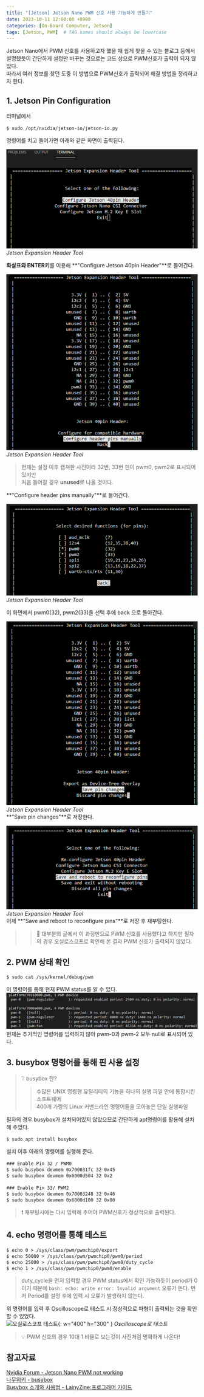 ```yaml
---
title: "[Jetson] Jetson Nano PWM 신호 사용 가능하게 만들기"
date: 2023-10-11 12:00:00 +0900
categories: [On-Board Computer, Jetson]
tags: [Jetson, PWM]  # TAG names should always be lowercase
---
```

Jetson Nano에서 PWM 신호를 사용하고자 했을 때 쉽게 찾을 수 있는 블로그 등에서 설명했듯이
간단하게 설정만 바꾸는 것으로는 코드 상으로 PWM신호가 출력이 되지 않았다.  
따라서 여러 정보를 찾던 도중 이 방법으로 PWM신호가 출력되어 해결 방법을 정리하고자 한다.

## 1. Jetson Pin Configuration
터미널에서  
```terminal
$ sudo /opt/nvidia/jetson-io/jetson-io.py  
```  
명령어를 치고 들어가면 아래와 같은 화면이 출력된다.

![Jetson 핀 설정](/assets/img/post_img/Jetson_Expansion_Header_Tool_1.png)
_Jetson Expansion Header Tool_

**화살표와 ENTER키**를 이용해 **"Configure Jetson 40pin Header"**로 들어간다.

![Jetson 핀 설정](/assets/img/post_img/Jetson_Expansion_Header_Tool_2.png)
_Jetson Expansion Header Tool_  
> 현재는 설정 이후 캡쳐한 사진이라 32번, 33번 핀이 pwm0, pwm2로 표시되어 있지만  
> 처음 들어갈 경우 **unused**로 나올 것이다.

**"Configure header pins manually"**로 들어간다.

![Jetson 핀 설정](/assets/img/post_img/Jetson_Expansion_Header_Tool_3.png)
_Jetson Expansion Header Tool_  

이 화면에서 pwm0(32), pwm2(33)을 선택 후에 back 으로 돌아간다. 

![Jetson 핀 설정](/assets/img/post_img/Jetson_Expansion_Header_Tool_4.png)
_Jetson Expansion Header Tool_   
**"Save pin changes"**로 저장한다.

![Jetson 핀 설정](/assets/img/post_img/Jetson_Expansion_Header_Tool_5.png)
_Jetson Expansion Header Tool_  
이제 **"Save and reboot to reconfigure pins"**로 저장 후 재부팅한다.

>>🤔 대부분의 글에서 이 과정만으로 PWM 신호를 사용했다고 하지만 필자의 경우 오실로스코프로 확인해 본 결과
PWM 신호가 출력되지 않았다.

## 2. PWM 상태 확인
```terminal
$ sudo cat /sys/kernel/debug/pwm
``` 
이 명령어를 통해 현재 PWM status를 알 수 있다.  
![PWM 상태 확인](/assets/img/post_img/Jetson_pwm_status_1.png)  
현재는 추가적인 명령어를 입력하지 않아 pwm-0과 pwm-2 모두 null로 표시되어 있다.

## 3. busybox 명령어를 통해 핀 사용 설정
> ❔ busybox 란?
>> 수많은 UNIX 명령행 유틸리티의 기능을 하나의 실행 파일 안에 통합시킨 소프트웨어  
>> 400개 가량의 Linux 커맨드라인 명령어들을 모아놓은 단일 실행파일

필자의 경우 busybox가 설치되어있지 않았으므로 간단하게 apt명령어를 활용해 설치해 주었다.
```terminal
$ sudo apt install busybox
```
설치 이후 아래의 명령어를 실행해 준다.
```terminal
### Enable Pin 32 / PWM0
$ sudo busybox devmem 0x700031fc 32 0x45
$ sudo busybox devmem 0x6000d504 32 0x2

### Enable Pin 33/ PWM2
$ sudo busybox devmem 0x70003248 32 0x46
$ sudo busybox devmem 0x6000d100 32 0x00
```

> ❗ 재부팅시에는 다시 입력해 주어야 PWM신호가 정상적으로 출력된다.

## 4. echo 명령어를 통해 테스트
```terminal
$ echo 0 > /sys/class/pwm/pwmchip0/export
$ echo 50000 > /sys/class/pwm/pwmchip0/pwm0/period
$ echo 25000 > /sys/class/pwm/pwmchip0/pwm0/duty_cycle
$ echo 1 > /sys/class/pwm/pwmchip0/pwm0/enable
```
> duty_cycle을 먼저 입력할 경우 PWM status에서 확인 가능하듯이 period가 0이기 때문에
```bash: echo: write error: Invalid argument``` 오류가 뜬다.
먼저 Period를 설정 후에 입력 시 오류가 발생하지 않는다.

위 명령어를 입력 후 Oscilloscope로 테스트 시 정상적으로 파형이 출력되는 것을 확인할 수 있었다.  
![오실로스코프 테스트](/assets/img/post_img/PWM_Oscilloscope.jpg){: w="400" h="300" } 
_Oscilloscope로 테스트_

> 💡 PWM 신호의 경우 10대 1 비율로 보는것이 사진처럼 명확하게 나온다!


## 참고자료
[Nvidia Forum - Jetson Nano PWM not working](https://forums.developer.nvidia.com/t/jetson-nano-pwm-not-working/154939/14)  
[나무위키 - busybox](https://namu.wiki/w/BusyBox)  
[Busybox 소개와 사용법 - LainyZine:프로그래머 가이드](https://www.lainyzine.com/ko/article/busybox/)